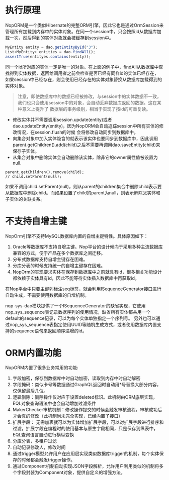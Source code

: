 # 执行原理
NopORM是一个类似Hibernate的完整ORM引擎，因此它也是通过OrmSession来管理所有加载到内存中的实体对象。在同一个session中，只会按照id从数据库加载一次，然后得到的实体对象就会被缓存到session中。

````javascript
MyEntity entity = dao.getEntityById("3");
List<MyEntity> entities = dao.findAll();
assertTrue(entityes.contains(entity));
````

同一个id所对应的实体一定是唯一的对象。在上面的例子中，findAll从数据库中查找得到实体数据，返回给调用者之前会检查是否已经有同样id的实体已经存在，
如果session中已经存在，则会使用已经存在的实体对象替换从数据库加载得到的实体对象。

> 注意，即使数据库中的数据已经被修改，与session中的实体数据不一致，我们也只会使用session中的对象，会自动丢弃数据库返回的数据。这在某种意义上提升了
> 数据层的事务级别，相当于实现了按id的可重复读。

* 修改实体并不需要调用session.update(entity)或者dao.updateEntity(entity)，因为NopORM会自动追踪session中所有实体的修改情况，在session.flush的时候
会将修改自动同步到数据库中。
* 向集合对象中加入实体隐含的就表示该实体也要同步到数据库中，因此调用parent.getChildren().add(child)之后不需要再调用dao.saveEntity(child)来保存子实体。
* 从集合对象中删除实体会自动删除该实体，除非它的owner属性值被设置为null. 
````
parent.getChildren().remove(child);
// child.setParent(null); 
````
如果不调用child.setParent(null)，则从parent的children集合中删除child表示要从数据库中删除child。而如果设置了child的parent为null，则表示解除父实体和子实体的关联关系。

# 不支持自增主键
NopOrm引擎不支持MySQL数据库内置的自增主键特性。具体原因如下：
1. Oracle等数据库不支持自增主键。Nop平台的设计倾向于采用多种主流数据库兼容的方式，便于产品在多个数据库之间迁移。
2. 分布式数据库支持自增主键存在困难。
3. 分库分表的时候支持统一的自增主键存在困难。
4. NopOrm的实现要求实体在保存到数据库中之前就具有id，很多相关功能设计都依赖于实体具有id，因此不能等待实体插入数据库中再获取id。

在Nop平台中只要主键列标注seq标签，就会利用ISequenceGenerator接口进行自动生成，不需要使用数据库的自增机制。

nop-sys-dao模块提供了一个ISequenceGenerator的缺省实现，它使用nop_sys_sequence表记录数据序列的使用情况，缺省所有实体都共用一个default的sequence记录，可以为每个实体单独指定一个序列号。
另外也可以通过nop_sys_sequence表指定使用UUID等随机生成方式，或者使用数据库内置支持的sequence语句来返回顺序递增的id。

# ORM内置功能
NopORM内置了很多业务常用的功能:

1. 字段加密，保存到数据库中时自动加密，读取到内存中时自动解密
2. 字段掩码：类似卡号等数据通过GraphQL返回时自动用*号替换大部分内容，仅保留最后几位。
3. 逻辑删除：删除操作仅对应于设置deleted标识。此机制由ORM底层实现，EQL对象查询语法中也会自动增加过滤条件
4. MakerChecker审核机制：修改操作提交的时候会触发审核流程，审核成功后才会真的修改（此机制尚未完全实现，已经内置了接口）
5. 扩展字段： 无需加表就可以为实体增加扩展字段，可以对扩展字段进行排序和过滤，扩展字段在编程时的使用基本与原生字段相同，只是保存到纵表中，EQL查询语言自动进行横纵变换
6. 分库分表，多租户过滤
7. 自动记录修改人，修改时间
8. 通过trigger模型允许用户在应用层实现类似数据库trigger的机制，每个实体保存的时候都会触发trigger操作。
9. 通过Component机制自动实现JSON字段解析，允许用户利用类似的机制将多个字段封装为Component对象，提供自定义的增强方法。